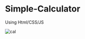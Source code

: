# Simple-Calculator
Using Html/CSS/JS


![cal](https://user-images.githubusercontent.com/37789026/39061190-98ddc6e0-4517-11e8-8616-a65278b60930.png)
